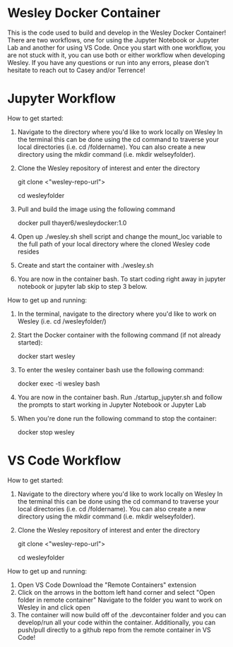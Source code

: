 # Wesley Docker Container
This is the code used to build and develop in the Wesley Docker Container! There are two workflows, one for using the Jupyter Notebook or Jupyter Lab and another for using VS Code. Once you start with one workflow, you are not stuck with it, you can use both or either workflow when developing Wesley. If you have any questions or run into any errors, please don't hesitate to reach out to Casey and/or Terrence!

# Jupyter Workflow

How to get started:
1. Navigate to the directory where you'd like to work locally on Wesley
    In the terminal this can be done using the cd command to traverse your local directories (i.e. cd /foldername). You can also create a new directory using the mkdir command (i.e. mkdir welseyfolder).
2. Clone the Wesley repository of interest and enter the directory

    git clone <"wesley-repo-url">
    
    cd wesleyfolder


3. Pull and build the image using the following command

    docker pull thayer6/wesleydocker:1.0

4. Open up ./wesley.sh shell script and change the mount_loc variable to the full path of your local directory where the cloned Wesley code resides
5. Create and start the container with ./wesley.sh
6. You are now in the container bash. To start coding right away in jupyter notebook or jupyter lab skip to step 3 below. 
    
How to get up and running:
1. In the terminal, navigate to the directory where you'd like to work on Wesley (i.e. cd /wesleyfolder/)
2. Start the Docker container with the following command (if not already started): 

    docker start wesley

3. To enter the wesley container bash use the following command:

    docker exec -ti wesley bash

3. You are now in the container bash. Run ./startup_jupyter.sh and follow the prompts to start working in Jupyter Notebook or Jupyter Lab

4. When you're done run the following command to stop the container:

    docker stop wesley

# VS Code Workflow
How to get started:
1. Navigate to the directory where you'd like to work locally on Wesley
    In the terminal this can be done using the cd command to traverse your local directories (i.e. cd /foldername). You can also create a new directory using the mkdir command (i.e. mkdir welseyfolder).
2. Clone the Wesley repository of interest and enter the directory

    git clone <"wesley-repo-url">
    
    cd wesleyfolder

How to get up and running:
1. Open VS Code
    Download the "Remote Containers" extension
2. Click on the arrows in the bottom left hand corner and select "Open folder in remote container"
    Navigate to the folder you want to work on Wesley in and click open
3. The container will now build off of the .devcontainer folder and you can develop/run all your code within the container. Additionally, you can push/pull directly to a github repo from the remote container in VS Code!